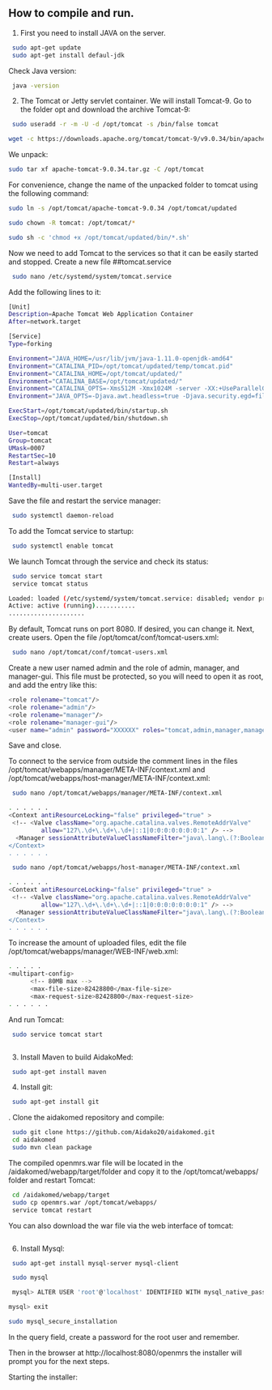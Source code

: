 
## How to compile and run.
1. First you need to install JAVA on the server.
```bash
 sudo apt-get update
 sudo apt-get install defaul-jdk
```
Check Java version:
```bash
 java -version
```
2. The Tomcat or Jetty servlet container. We will install Tomcat-9. Go to the folder opt and download the archive Tomcat-9:
```bash
 sudo useradd -r -m -U -d /opt/tomcat -s /bin/false tomcat
```
   
```bash
wget -c https://downloads.apache.org/tomcat/tomcat-9/v9.0.34/bin/apache-tomcat-9.0.34.tar.gz
```
We unpack:
```bash
sudo tar xf apache-tomcat-9.0.34.tar.gz -C /opt/tomcat
```
For convenience, change the name of the unpacked folder to tomcat using the following command:
```bash
sudo ln -s /opt/tomcat/apache-tomcat-9.0.34 /opt/tomcat/updated
```
```bash
sudo chown -R tomcat: /opt/tomcat/*
```
```bash
sudo sh -c 'chmod +x /opt/tomcat/updated/bin/*.sh'
```
Now we need to add Tomcat to the services so that it can be easily started and stopped.
Create a new file ##tomcat.service
```bash
 sudo nano /etc/systemd/system/tomcat.service
```
Add the following lines to it:
```bash
[Unit]
Description=Apache Tomcat Web Application Container
After=network.target

[Service]
Type=forking

Environment="JAVA_HOME=/usr/lib/jvm/java-1.11.0-openjdk-amd64"
Environment="CATALINA_PID=/opt/tomcat/updated/temp/tomcat.pid"
Environment="CATALINA_HOME=/opt/tomcat/updated/"
Environment="CATALINA_BASE=/opt/tomcat/updated/"
Environment="CATALINA_OPTS=-Xms512M -Xmx1024M -server -XX:+UseParallelGC"
Environment="JAVA_OPTS=-Djava.awt.headless=true -Djava.security.egd=file:/dev/./urandom"

ExecStart=/opt/tomcat/updated/bin/startup.sh
ExecStop=/opt/tomcat/updated/bin/shutdown.sh

User=tomcat
Group=tomcat
UMask=0007
RestartSec=10
Restart=always

[Install]
WantedBy=multi-user.target
```
Save the file and restart the service manager:
```bash
 sudo systemctl daemon-reload
```
To add the Tomcat service to startup:
```bash
 sudo systemctl enable tomcat
```
We launch Tomcat through the service and check its status:
```bash
 sudo service tomcat start
 service tomcat status

Loaded: loaded (/etc/systemd/system/tomcat.service: disabled; vendor preset: enabled)
Active: active (running)...........
.....................
```
By default, Tomcat runs on port 8080. If desired, you can change it. Next, create users.
Open the file /opt/tomcat/conf/tomcat-users.xml:
```bash
 sudo nano /opt/tomcat/conf/tomcat-users.xml
```
Create a new user named admin and the role of admin, manager, and manager-gui. This file must be protected, so you will need to open it as root, and add the entry like this:
```bash
<role rolename="tomcat"/>                                                    
<role rolename="admin"/>                                                     
<role rolename="manager"/>                                                   
<role rolename="manager-gui"/>
<user name="admin" password="XXXXXX" roles="tomcat,admin,manager,manager-gui"/>
```
Save and close.

To connect to the service from outside the comment lines in the files /opt/tomcat/webapps/manager/META-INF/context.xml and /opt/tomcat/webapps/host-manager/META-INF/context.xml:
```bash
 sudo nano /opt/tomcat/webapps/manager/META-INF/context.xml
```
```bash
. . . . . . 
<Context antiResourceLocking="false" privileged="true" >
 <!-- <Valve className="org.apache.catalina.valves.RemoteAddrValve"
         allow="127\.\d+\.\d+\.\d+|::1|0:0:0:0:0:0:0:1" /> -->
  <Manager sessionAttributeValueClassNameFilter="java\.lang\.(?:Boolean|Integer$
</Context>
. . . . . .
```
```bash
 sudo nano /opt/tomcat/webapps/host-manager/META-INF/context.xml
```
```bash
. . . . . .
<Context antiResourceLocking="false" privileged="true" >
 <!-- <Valve className="org.apache.catalina.valves.RemoteAddrValve"
         allow="127\.\d+\.\d+\.\d+|::1|0:0:0:0:0:0:0:1" /> -->
  <Manager sessionAttributeValueClassNameFilter="java\.lang\.(?:Boolean|Integer$
</Context>
. . . . . . 
```
To increase the amount of uploaded files, edit the file /opt/tomcat/webapps/manager/WEB-INF/web.xml:
```bash
. . . . .
<multipart-config>
      <!-- 80MB max -->
      <max-file-size>82428800</max-file-size>
      <max-request-size>82428800</max-request-size>
. . . . . .
```
And run Tomcat:
```bash
 sudo service tomcat start
```
<img class="img-responsive" src="http://aidakomed.info/wp-content/uploads/2018/08/Screenshot_2018-08-07-Apache-Tomcat-9-0-10-768x491.png" alt="">

3. Install Maven to build AidakoMed:

```bash
 sudo apt-get install maven
```
4. Install git:
```bash
 sudo apt-get install git
```
. Clone the aidakomed repository and compile:

```bash
 sudo git clone https://github.com/Aidako20/aidakomed.git
 cd aidakomed
 sudo mvn clean package
```
The compiled openmrs.war file will be located in the /aidakomed/webapp/target/folder and copy it to the /opt/tomcat/webapps/ folder and restart Tomcat:

```bash
 cd /aidakomed/webapp/target
 sudo cp openmrs.war /opt/tomcat/webapps/
 service tomcat restart
```
You can also download the war file via the web interface of tomcat:

<img class="img-responsive" src="http://aidakomed.info/wp-content/uploads/2018/08/Screenshot_2018-08-07-manager-768x491.png" alt="">

6. Install Mysql:

```bash
 sudo apt-get install mysql-server mysql-client
```
```bash
 sudo mysql
```
```bash
 mysql> ALTER USER 'root'@'localhost' IDENTIFIED WITH mysql_native_password BY 'password';
```
```bash
mysql> exit
```
```bash
sudo mysql_secure_installation
```

In the query field, create a password for the root user and remember.

Then in the browser at http://localhost:8080/openmrs the installer will prompt you for the next steps.

Starting the installer:



